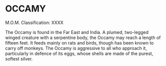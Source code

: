 # OCCAMY  
M.O.M. Classification: XXXX  
  
The Occamy is found in the Far East and India. A plumed, two-legged winged creature with a serpentine body, the Occamy may reach a length of fifteen feet. It feeds mainly on rats and birds, though has been known to carry off monkeys. The Occamy is aggressive to all who approach it, particularly in defence of its eggs, whose shells are made of the purest, softest silver.  
  
